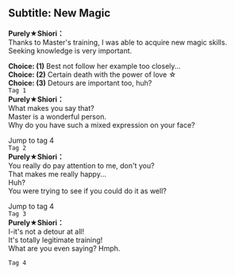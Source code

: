 # 

  
## Subtitle: New Magic
  
**Purely★Shiori：**  
Thanks to Master's training, I was able to acquire new magic skills.  
Seeking knowledge is very important.  
  
**Choice: (1)**  Best not follow her example too closely...  
**Choice: (2)**  Certain death with the power of love ☆  
**Choice: (3)**  Detours are important too, huh?  
`Tag 1`  
**Purely★Shiori：**  
What makes you say that?  
Master is a wonderful person.  
Why do you have such a mixed expression on your face?  
  
Jump to tag 4  
`Tag 2`  
**Purely★Shiori：**  
You really do pay attention to me, don't you?  
That makes me really happy...  
Huh?  
You were trying to see if you could do it as well?  
  
Jump to tag 4  
`Tag 3`  
**Purely★Shiori：**  
I-it's not a detour at all!  
It's totally legitimate training!  
What are you even saying? Hmph.  
  
`Tag 4`  
